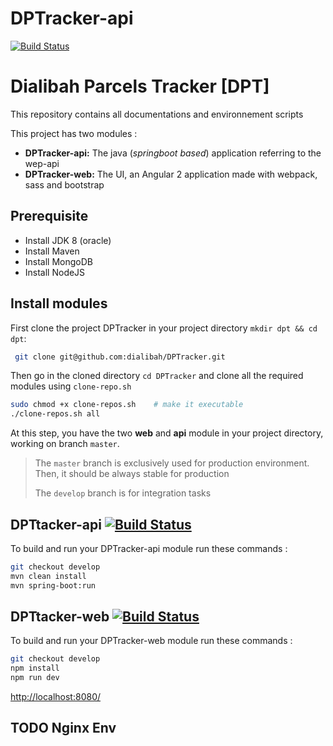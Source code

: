 # DPTracker-api
[![Build Status](https://travis-ci.org/dialibah/DPTracker-api.svg?branch=master)](https://travis-ci.org/dialibah/DPTracker-api)
# Dialibah Parcels Tracker [DPT]
This repository contains all documentations and environnement scripts

 This project has two modules :

 * **DPTracker-api:** The java (*springboot based*) application referring to the wep-api
 * **DPTracker-web:** The UI, an Angular 2 application made with webpack, sass and bootstrap

 ## Prerequisite
 * Install JDK 8 (oracle)
 * Install Maven
 * Install MongoDB
 * Install NodeJS
 ## Install modules
 First clone the project DPTracker in your project directory `mkdir dpt && cd dpt`:
```bash
 git clone git@github.com:dialibah/DPTracker.git
 ```
 Then go in the cloned directory `cd DPTracker` and clone all the required modules using `clone-repo.sh`
 ```bash
sudo chmod +x clone-repos.sh    # make it executable
./clone-repos.sh all
```

At this step, you have the two **web** and **api** module in your project directory, working on branch `master`.
 > The `master` branch is exclusively used for production environment. Then, it should be always stable for production
 >
 > The `develop` branch is for integration tasks

## DPTtacker-api [![Build Status](https://travis-ci.org/dialibah/DPTracker-api.svg?branch=master)](https://travis-ci.org/dialibah/DPTracker-api)

To build and run your DPTracker-api module run these commands :
  ```bash
  git checkout develop
mvn clean install
mvn spring-boot:run
```

## DPTtacker-web [![Build Status](https://travis-ci.org/dialibah/DPTracker-web.svg?branch=master)](https://travis-ci.org/dialibah/DPTracker-web)

To build and run your DPTracker-web module run these commands :
  ```bash
  git checkout develop
  npm install
  npm run dev
```
[http://localhost:8080/]()

## TODO Nginx Env